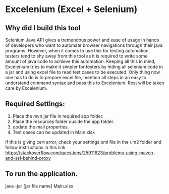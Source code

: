 # Excelenium (Excel + Selenium)

## Why did I build this tool 
Selenium Java API gives a tremendous power and ease of usage in hands of developers who want to automate browser navigations through their java programs. However, when it comes to use this for testing automation, testers tend to shy away from this tool as it is required to write some amount of java code to achieve this automation. Keeping all this in mind, Excelenium tries to make it simpler for testers by hiding all selenium code in a jar and using excel file to read test cases to be executed. Only thing now one has to do is to prepare excel file, mention all steps in an easy to understand command syntax and pass this to Excelenium. Rest will be taken care by Excelenium.


## Required Settings:

1. Place the mvn jar file in required app folder.
2. Place the resources folder ouside the app folder.
3. update the mail properties.
4. Test cases can be updated in Main.xlsx

If this is giving cert error, check your settings.xml file in the <user>/.m2 folder and follow instructions in this link
https://stackoverflow.com/questions/25911623/problems-using-maven-and-ssl-behind-proxy

## To run the application.

java -jar [jar file name] Main.xlsx
